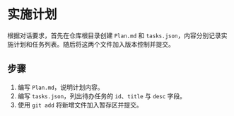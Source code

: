# 实施计划

根据对话要求，首先在仓库根目录创建 `Plan.md` 和 `tasks.json`，内容分别记录实施计划和任务列表。随后将这两个文件加入版本控制并提交。

## 步骤
1. 编写 `Plan.md`，说明计划内容。
2. 编写 `tasks.json`，列出待办任务的 `id`、`title` 与 `desc` 字段。
3. 使用 `git add` 将新增文件加入暂存区并提交。

